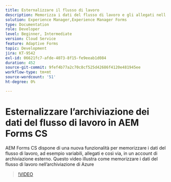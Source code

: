 ```yaml
---
title: Esternalizzare il flusso di lavoro
description: Memorizza i dati del flusso di lavoro e gli allegati nell’archiviazione di Azure
solution: Experience Manager,Experience Manager Forms
type: Documentation
role: Developer
level: Beginner, Intermediate
version: Cloud Service
feature: Adaptive Forms
topic: Development
jira: KT-9542
exl-id: 06621fc7-afde-4073-8f15-fe9eeab1d084
duration: 452
source-git-commit: 9fef4b77a2c70c8cf525d42686f4120e481945ee
workflow-type: tm+mt
source-wordcount: '51'
ht-degree: 0%

---
```


# Esternalizzare l’archiviazione dei dati del flusso di lavoro in AEM Forms CS

AEM Forms CS dispone di una nuova funzionalità per memorizzare i dati del flusso di lavoro, ad esempio variabili, allegati e così via, in un account di archiviazione esterno. Questo video illustra come memorizzare i dati del flusso di lavoro nell’archiviazione di Azure

>[!VIDEO](https://video.tv.adobe.com/v/339610?quality=12&learn=on)
